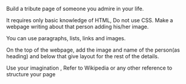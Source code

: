 Build a tribute page of someone you admire in your life. 

It requires only basic knowledge of HTML, Do not use CSS. Make a webpage writing about that person adding his/her image.  

You can use paragraphs, lists, links and images.

On the top of the webpage, add the image and name of the person(as heading) and below that give layout for the rest of the details. 

Use your imagination , Refer to Wikipedia or any other reference to structure your page
